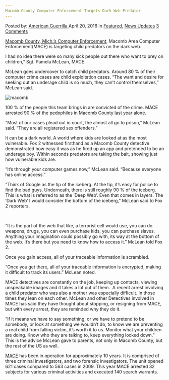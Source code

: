 ```yaml
---
Macomb County Computer Enforcement Targets Dark Web Predator
---
```

<article class="post-listing post-13792 post type-post status-publish format-standard has-post-thumbnail hentry  tag-computer tag-county tag-dark tag-enforcement tag-macomb tag-predator tag-targets tag-web">
    <div class="post-inner">
        <span>Posted by: <a href="https://www.deepdotweb.com/author/americanguerrilla/" title="">American Guerrilla </a></span>
    <span>April 20, 2016</span>
    <span>in <a href="https://www.deepdotweb.com/category/deepdot-news/" rel="category tag">Featured</a>, <a href="https://www.deepdotweb.com/category/news-updates/" rel="category tag">News Updates</a></span>
    <span><a href="https://www.deepdotweb.com/2016/04/20/macomb-county-computer-enforcement-targets-dark-web-predator/#comments">3 Comments</a></span>
    </p>
    <div class="clear"></div>
    <div class="entry">
    <p><a href="http://www.fox2detroit.com/news/local-news/122675693-story">Macomb County, Mich.’s Computer Enforcement</a>, Macomb Area Computer Enforcement(MACE) is targeting child predators on the dark web.</p>
    <p>I had no idea there were so many sick people out there who want to prey on children,” Sgt. Pamela McLean, MACE.</p>
    <p>McLean goes undercover to catch child predators. Around 80 % of their computer crime cases are child exploitation cases. “The want and desire for seeking out an underage child is so much, they can’t control themselves,” McLean said.</p>
    <p><img class="aligncenter size-full wp-image-13793" src="/imgs/2016/04/macomb.png" alt="macomb" width="673" height="362" srcset="/imgs/2016/04/macomb.png 673w, /imgs/2016/04/macomb-300x161.png 300w" sizes="(max-width: 673px) 100vw, 673px"/></p>
    <p>100 % of the people this team brings in are convicted of the crime. MACE arrested 90 % of the pedophiles in Macomb County last year alone.</p>
    <p>“Most of our cases plead out in court, the almost all go to prison,” McLean said. “They are all registered sex offenders.”</p>
    <p>It can be a dark world. A world where kids are looked at as the most vulnerable. Fox 2 witnessed firsthand as a Macomb County detective demonstrated how easy it was as he fired up an app and pretended to be an underage boy. Within seconds predators are taking the bait, showing just how vulnerable kids are.</p>
    <p>“It’s through your computer games now,” McLean said. “Because everyone has online access.”</p>
    <p>“Think of Google as the tip of the iceberg. At the tip, it’s easy for police to find the bad guys. Underneath, there is still roughly 90 % of the iceberg. This is what is referred to as the ‘Deep Web’. Even that comes in layers. The ‘Dark Web’ I would consider the bottom of the iceberg,” McLean said to Fox 2 reporters.</p>
    <p>&nbsp;</p>
    <p>“It is the part of the web that like, a terrorist cell would use, you can do weapons, drugs, you can even purchase kids, you can purchase slaves. Anything your imagination could possibly go with, its way at the bottom of the web. It’s there but you need to know how to access it.” McLean told Fox 2.</p>
    <p>Once you gain access, all of your traceable information is scrambled.</p>
    <p>“Once you get there, all of your traceable information is encrypted, making it difficult to track its users.” McLean noted.</p>
    <p>MACE detectives are constantly on the job, keeping up contacts, viewing unspeakable images and it takes a lot out of them.  A recent arrest involving a child predator who was also a mother was especially difficult. In those times they lean on each other. McLean and other Detectives involved in MACE has said they have thought about stopping, or resigning from MACE, but with every arrest, they are reminded why they do it.</p>
    <p>“If it means we have to say something, or we have to pretend to be somebody, or look at something we wouldn’t do, to know we are preventing a real child from falling victim, it’s worth it to us. Monitor what your children are doing. Know who they are talking to, keep everything locked down.” This is the advice McLean gave to parents, not only in Macomb County, but the rest of the US as well.</p>
    <p><a href="http://www.macombsheriff.com/index.php?option=com_content&amp;task=view&amp;id=50&amp;Itemid=273">MACE</a> has been in operation for approximately 10 years. It is comprised of three criminal investigators, and two forensic investigators. The unit opened 621 cases compared to 563 cases in 2009. This year MACE arrested 32 subjects for various criminal activities and executed 140 search warrants.</p>
    </div>
    <span style="display:none"><a href="https://www.deepdotweb.com/tag/computer/" rel="tag">computer</a> <a href="https://www.deepdotweb.com/tag/county/" rel="tag">county</a> <a href="https://www.deepdotweb.com/tag/dark/" rel="tag">dark</a> <a href="https://www.deepdotweb.com/tag/enforcement/" rel="tag">enforcement</a> <a href="https://www.deepdotweb.com/tag/macomb/" rel="tag">macomb</a> <a href="https://www.deepdotweb.com/tag/predator/" rel="tag">predator</a> <a href="https://www.deepdotweb.com/tag/targets/" rel="tag">targets</a> <a href="https://www.deepdotweb.com/tag/web/" rel="tag">web</a></span> <span style="display:none" class="updated">2016-04-20</span>
    <div style="display:none" class="vcard author" itemprop="author" itemscope itemtype="http://schema.org/Person"><strong class="fn" itemprop="name"><a href="https://www.deepdotweb.com/author/americanguerrilla/" title="Posts by American Guerrilla" rel="author">American Guerrilla</a></strong></div>
    </div>
</article>

